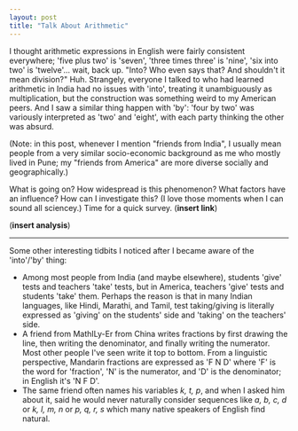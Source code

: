 ```yaml
---
layout: post
title: "Talk About Arithmetic"
---
```


I thought arithmetic expressions in English were fairly consistent everywhere;
'five plus two' is 'seven', 'three times three' is 'nine', 'six into two' is
'twelve'... wait, back up. "Into? Who even says that? And shouldn't it mean
division?" Huh. Strangely, everyone I talked to who had learned arithmetic in
India had no issues with 'into', treating it unambiguously as multiplication,
but the construction was something weird to my American peers. And I saw a
similar thing happen with 'by': 'four by two' was variously interpreted as 'two'
and 'eight', with each party thinking the other was absurd.

(Note: in this post, whenever I mention "friends from India", I usually mean
people from a very similar socio-economic background as me who mostly lived in
Pune; my "friends from America" are more diverse socially and geographically.)

What is going on? How widespread is this phenomenon? What factors have an
influence? How can I investigate this? (I love those moments when I can sound
all sciencey.) Time for a quick survey. (**insert link**)

(**insert analysis**)

---

Some other interesting tidbits I noticed after I became aware of the 'into'/'by'
thing:
 * Among most people from India (and maybe elsewhere), students 'give' tests and
   teachers 'take' tests, but in America, teachers 'give' tests and students
   'take' them. Perhaps the reason is that in many Indian languages, like Hindi,
   Marathi, and Tamil, test taking/giving is literally expressed as 'giving' on
   the students' side and 'taking' on the teachers' side.
 * A friend from MathILy-Er from China writes fractions by first drawing the
   line, then writing the denominator, and finally writing the numerator. Most
   other people I've seen write it top to bottom. From a linguistic perspective,
   Mandarin fractions are expressed as 'F N D' where 'F' is the word for
   'fraction', 'N' is the numerator, and 'D' is the denominator; in English it's
   'N F D'.
 * The same friend often names his variables *k, t, p*, and when I asked him
   about it, said he would never naturally consider sequences like *a, b, c, d*
   or *k, l, m, n* or *p, q, r, s* which many native speakers of English find
   natural.
